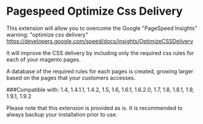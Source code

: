 # Pagespeed Optimize Css Delivery

This extension will allow you to overcome the Google "PageSpeed Insights" warning: "optimize css delivery" https://developers.google.com/speed/docs/insights/OptimizeCSSDelivery

It will improve the CSS delivery by including only the required css rules for each of your magento pages.

A database of the required rules for each pages is created, growing larger based on the pages that your customers accesses.


###Compatible with: 1.4, 1.4.1.1, 1.4.2, 1.5, 1.6, 1.6.1, 1.6.2.0, 1.7, 1.8, 1.8.1, 1.9, 1.9.1, 1.9.2



Please note that this extension is provided as is. It is recommended to always backup your installation prior to use.
